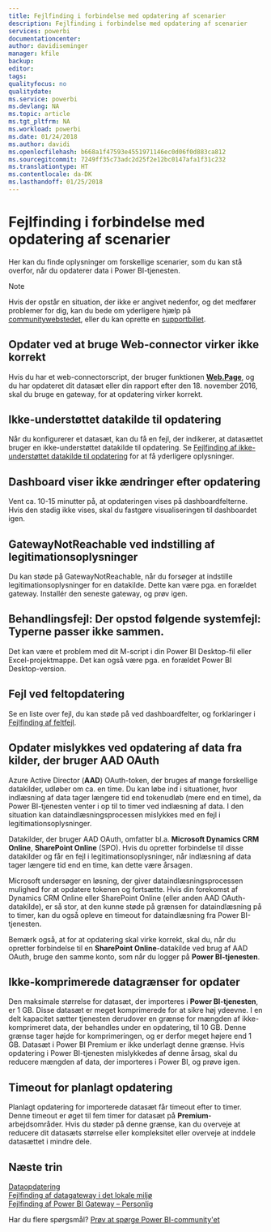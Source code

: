 ```yaml
---
title: Fejlfinding i forbindelse med opdatering af scenarier
description: Fejlfinding i forbindelse med opdatering af scenarier
services: powerbi
documentationcenter: 
author: davidiseminger
manager: kfile
backup: 
editor: 
tags: 
qualityfocus: no
qualitydate: 
ms.service: powerbi
ms.devlang: NA
ms.topic: article
ms.tgt_pltfrm: NA
ms.workload: powerbi
ms.date: 01/24/2018
ms.author: davidi
ms.openlocfilehash: b668a1f47593e4551971146ec0d06f0d883ca812
ms.sourcegitcommit: 7249ff35c73adc2d25f2e12bc0147afa1f31c232
ms.translationtype: HT
ms.contentlocale: da-DK
ms.lasthandoff: 01/25/2018
---
```

# <a name="troubleshooting-refresh-scenarios"></a>Fejlfinding i forbindelse med opdatering af scenarier
Her kan du finde oplysninger om forskellige scenarier, som du kan stå overfor, når du opdaterer data i Power BI-tjenesten.

> [!NOTE]
> Hvis der opstår en situation, der ikke er angivet nedenfor, og det medfører problemer for dig, kan du bede om yderligere hjælp på [communitywebstedet](http://community.powerbi.com/), eller du kan oprette en [supportbillet](https://powerbi.microsoft.com/support/).
> 
> 

## <a name="refresh-using-web-connector-doesnt-work-properly"></a>Opdater ved at bruge Web-connector virker ikke korrekt
Hvis du har et web-connectorscript, der bruger funktionen [**Web.Page**](https://msdn.microsoft.com/library/mt260924.aspx), og du har opdateret dit datasæt eller din rapport efter den 18. november 2016, skal du bruge en gateway, for at opdatering virker korrekt.

## <a name="unsupported-data-source-for-refresh"></a>Ikke-understøttet datakilde til opdatering
Når du konfigurerer et datasæt, kan du få en fejl, der indikerer, at datasættet bruger en ikke-understøttet datakilde til opdatering. Se [Fejlfinding af ikke-understøttet datakilde til opdatering](service-admin-troubleshoot-unsupported-data-source-for-refresh.md) for at få yderligere oplysninger.

## <a name="dashboard-doesnt-reflect-changes-after-refresh"></a>Dashboard viser ikke ændringer efter opdatering
Vent ca. 10-15 minutter på, at opdateringen vises på dashboardfelterne.  Hvis den stadig ikke vises, skal du fastgøre visualiseringen til dashboardet igen.

## <a name="gatewaynotreachable-when-setting-credentials"></a>GatewayNotReachable ved indstilling af legitimationsoplysninger
Du kan støde på GatewayNotReachable, når du forsøger at indstille legitimationsoplysninger for en datakilde. Dette kan være pga. en forældet gateway.  Installér den seneste gateway, og prøv igen.

## <a name="processing-error-the-following-system-error-occurred-type-mismatch"></a>Behandlingsfejl: Der opstod følgende systemfejl: Typerne passer ikke sammen.
Det kan være et problem med dit M-script i din Power BI Desktop-fil eller Excel-projektmappe.  Det kan også være pga. en forældet Power BI Desktop-version.

## <a name="tile-refresh-errors"></a>Fejl ved feltopdatering
Se en liste over fejl, du kan støde på ved dashboardfelter, og forklaringer i [Fejlfinding af feltfejl](refresh-troubleshooting-tile-errors.md).

## <a name="refresh-fails-when-updating-data-from-sources-that-use-aad-oauth"></a>Opdater mislykkes ved opdatering af data fra kilder, der bruger AAD OAuth
Azure Active Director (**AAD**) OAuth-token, der bruges af mange forskellige datakilder, udløber om ca. en time. Du kan løbe ind i situationer, hvor indlæsning af data tager længere tid end tokenudløb (mere end en time), da Power BI-tjenesten venter i op til to timer ved indlæsning af data. I den situation kan dataindlæsningsprocessen mislykkes med en fejl i legitimationsoplysninger.

Datakilder, der bruger AAD OAuth, omfatter bl.a. **Microsoft Dynamics CRM Online**, **SharePoint Online** (SPO). Hvis du opretter forbindelse til disse datakilder og får en fejl i legitimationsoplysninger, når indlæsning af data tager længere tid end en time, kan dette være årsagen.

Microsoft undersøger en løsning, der giver dataindlæsningsprocessen mulighed for at opdatere tokenen og fortsætte. Hvis din forekomst af Dynamics CRM Online eller SharePoint Online (eller anden AAD OAuth-datakilde), er så stor, at den kunne støde på grænsen for dataindlæsning på to timer, kan du også opleve en timeout for dataindlæsning fra Power BI-tjenesten.

Bemærk også, at for at opdatering skal virke korrekt, skal du, når du opretter forbindelse til en **SharePoint Online**-datakilde ved brug af AAD OAuth, bruge den samme konto, som når du logger på **Power BI-tjenesten**.

## <a name="uncompressed-data-limits-for-refresh"></a>Ikke-komprimerede datagrænser for opdater
Den maksimale størrelse for datasæt, der importeres i **Power BI-tjenesten**, er 1 GB. Disse datasæt er meget komprimerede for at sikre høj ydeevne. I en delt kapacitet sætter tjenesten derudover en grænse for mængden af ikke-komprimeret data, der behandles under en opdatering, til 10 GB. Denne grænse tager højde for komprimeringen, og er derfor meget højere end 1 GB. Datasæt i Power BI Premium er ikke underlagt denne grænse. Hvis opdatering i Power BI-tjenesten mislykkedes af denne årsag, skal du reducere mængden af data, der importeres i Power BI, og prøve igen.

## <a name="scheduled-refresh-timeout"></a>Timeout for planlagt opdatering
Planlagt opdatering for importerede datasæt får timeout efter to timer. Denne timeout er øget til fem timer for datasæt på **Premium**-arbejdsområder. Hvis du støder på denne grænse, kan du overveje at reducere dit datasæts størrelse eller kompleksitet eller overveje at inddele datasættet i mindre dele.

## <a name="next-steps"></a>Næste trin
[Dataopdatering](refresh-data.md)  
[Fejlfinding af datagateway i det lokale miljø](service-gateway-onprem-tshoot.md)  
[Fejlfinding af Power BI Gateway – Personlig](service-admin-troubleshooting-power-bi-personal-gateway.md)  

Har du flere spørgsmål? [Prøv at spørge Power BI-community'et](http://community.powerbi.com/)

